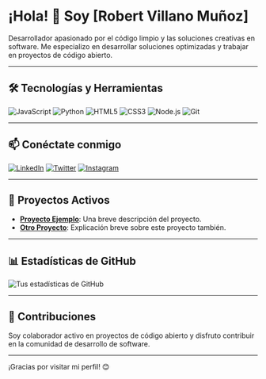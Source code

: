 # ¡Hola! 👋 Soy [Robert Villano Muñoz]

Desarrollador apasionado por el código limpio y las soluciones creativas en software. Me especializo en desarrollar soluciones optimizadas y trabajar en proyectos de código abierto. 

---

## 🛠 Tecnologías y Herramientas
<div>
    <img src="https://img.shields.io/badge/-JavaScript-F7DF1E?style=flat-square&logo=javascript&logoColor=black" alt="JavaScript"/>
    <img src="https://img.shields.io/badge/-Python-3776AB?style=flat-square&logo=python&logoColor=white" alt="Python"/>
    <img src="https://img.shields.io/badge/-HTML5-E34F26?style=flat-square&logo=html5&logoColor=white" alt="HTML5"/>
    <img src="https://img.shields.io/badge/-CSS3-1572B6?style=flat-square&logo=css3&logoColor=white" alt="CSS3"/>
    <img src="https://img.shields.io/badge/-Node.js-339933?style=flat-square&logo=node.js&logoColor=white" alt="Node.js"/>
    <img src="https://img.shields.io/badge/-Git-F05032?style=flat-square&logo=git&logoColor=white" alt="Git"/>
    <!-- Añade más iconos según tus tecnologías -->
</div>

---

## 📫 Conéctate conmigo
<p>
    <a href="https://www.linkedin.com/in/tu-perfil" target="_blank"><img src="https://img.shields.io/badge/LinkedIn-0A66C2?style=flat-square&logo=linkedin&logoColor=white" alt="LinkedIn"></a>
    <a href="https://twitter.com/tu-usuario" target="_blank"><img src="https://img.shields.io/badge/Twitter-1DA1F2?style=flat-square&logo=twitter&logoColor=white" alt="Twitter"></a>
    <a href="https://instagram.com/tu-usuario" target="_blank"><img src="https://img.shields.io/badge/Instagram-E4405F?style=flat-square&logo=instagram&logoColor=white" alt="Instagram"></a>
    <!-- Añade otros enlaces de redes sociales o plataformas -->
</p>

---

## 🌱 Proyectos Activos
- **[Proyecto Ejemplo](https://github.com/usuario/proyecto-ejemplo)**: Una breve descripción del proyecto.
- **[Otro Proyecto](https://github.com/usuario/otro-proyecto)**: Explicación breve sobre este proyecto también.

---

## 📊 Estadísticas de GitHub
![Tus estadísticas de GitHub](https://github-readme-stats.vercel.app/api?username=tu-usuario&show_icons=true&theme=radical)

---

## 🚀 Contribuciones
Soy colaborador activo en proyectos de código abierto y disfruto contribuir en la comunidad de desarrollo de software.

---

¡Gracias por visitar mi perfil! 😊

